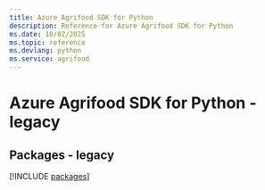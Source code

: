 ```yaml
---
title: Azure Agrifood SDK for Python
description: Reference for Azure Agrifood SDK for Python
ms.date: 10/02/2025
ms.topic: reference
ms.devlang: python
ms.service: agrifood
---
```

# Azure Agrifood SDK for Python - legacy
## Packages - legacy
[!INCLUDE [packages](agrifood-index.md)]